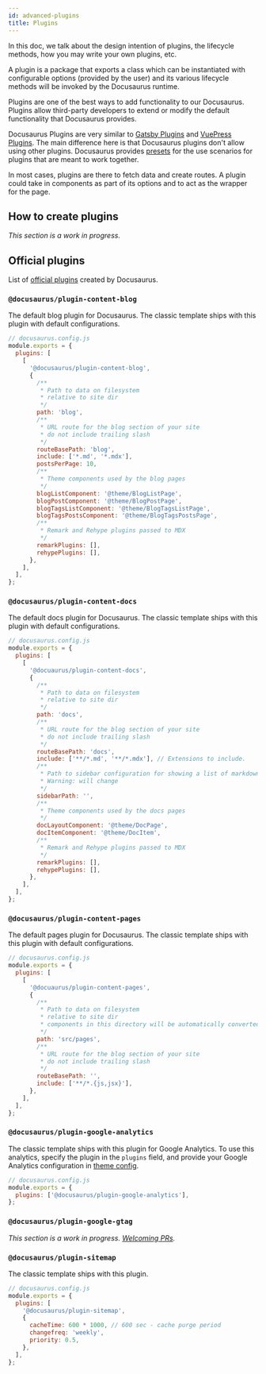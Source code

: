 ```yaml
---
id: advanced-plugins
title: Plugins
---
```


In this doc, we talk about the design intention of plugins, the lifecycle methods, how you may write your own plugins, etc.

A plugin is a package that exports a class which can be instantiated with configurable options (provided by the user) and its various lifecycle methods will be invoked by the Docusaurus runtime.

Plugins are one of the best ways to add functionality to our Docusaurus. Plugins allow third-party developers to extend or modify the default functionality that Docusaurus provides.

Docusaurus Plugins are very similar to [Gatsby Plugins](https://www.gatsbyjs.org/plugins/) and [VuePress Plugins](https://v1.vuepress.vuejs.org/plugin/)<!-- TODO: is this the correct link? -->. The main difference here is that Docusaurus plugins don't allow using other plugins. Docusaurus provides [presets](./presets.md) for the use scenarios for plugins that are meant to work together.

In most cases, plugins are there to fetch data and create routes. A plugin could take in components as part of its options and to act as the wrapper for the page.

## How to create plugins

_This section is a work in progress._

<!--

outline:
- jump start a plugin
- refer to lifecycle APIs
- describe mindset how plugins should work

Plugins are modules which export a function that takes in the context, options and returns a plain JavaScript object that has some properties defined.

-->

## Official plugins

List of [official plugins](https://github.com/facebook/docusaurus/tree/master/packages) created by Docusaurus.

### `@docusaurus/plugin-content-blog`

The default blog plugin for Docusaurus. The classic template ships with this plugin with default configurations.

```js
// docusaurus.config.js
module.exports = {
  plugins: [
    [
      '@docusaurus/plugin-content-blog',
      {
        /**
         * Path to data on filesystem
         * relative to site dir
         */
        path: 'blog',
        /**
         * URL route for the blog section of your site
         * do not include trailing slash
         */
        routeBasePath: 'blog',
        include: ['*.md', '*.mdx'],
        postsPerPage: 10,
        /**
         * Theme components used by the blog pages
         */
        blogListComponent: '@theme/BlogListPage',
        blogPostComponent: '@theme/BlogPostPage',
        blogTagsListComponent: '@theme/BlogTagsListPage',
        blogTagsPostsComponent: '@theme/BlogTagsPostsPage',
        /**
         * Remark and Rehype plugins passed to MDX
         */
        remarkPlugins: [],
        rehypePlugins: [],
      },
    ],
  ],
};
```

<!--
#### Options
| Option | Default | Notes |
| :-- | :-- | :-- |
| `path` | `'blog'` | Path to data on filesystem, relative to site dir |
| `routeBasePath` | `'blog'` | URL Route |
| `include` | `['*.md', '*.mdx']` | Extensions to include |
| `postsPerPage` | `10` | How many posts per page |
| `blogListComponent` | `'@theme/BlogListPage'` | Theme component used for the blog listing page |
| `blogPostComponent` | `'@theme/BlogPostPage'` | Theme component used for the blog post page |
| `blogTagsListComponent` | `'@theme/BlogTagsListPage'` | Theme component used for the blog tags list page |
| `blogTagsPostsComponent` | `'@theme/BlogTagsPostsPage'` | Theme component used for the blog tags post page |
| `remarkPlugins` | `[]` | Plugins for remark |
| `rehypePlugins` | `[]` | Plugins for rehype |
commenting out because charts look less direct than code example
-->

### `@docusaurus/plugin-content-docs`

The default docs plugin for Docusaurus. The classic template ships with this plugin with default configurations.

```js
// docusaurus.config.js
module.exports = {
  plugins: [
    [
      '@docuaurus/plugin-content-docs',
      {
        /**
         * Path to data on filesystem
         * relative to site dir
         */
        path: 'docs',
        /**
         * URL route for the blog section of your site
         * do not include trailing slash
         */
        routeBasePath: 'docs',
        include: ['**/*.md', '**/*.mdx'], // Extensions to include.
        /**
         * Path to sidebar configuration for showing a list of markdown pages.
         * Warning: will change
         */
        sidebarPath: '',
        /**
         * Theme components used by the docs pages
         */
        docLayoutComponent: '@theme/DocPage',
        docItemComponent: '@theme/DocItem',
        /**
         * Remark and Rehype plugins passed to MDX
         */
        remarkPlugins: [],
        rehypePlugins: [],
      },
    ],
  ],
};
```

### `@docusaurus/plugin-content-pages`

The default pages plugin for Docusaurus. The classic template ships with this plugin with default configurations.

```js
// docusaurus.config.js
module.exports = {
  plugins: [
    [
      '@docuaurus/plugin-content-pages',
      {
        /**
         * Path to data on filesystem
         * relative to site dir
         * components in this directory will be automatically converted to pages
         */
        path: 'src/pages',
        /**
         * URL route for the blog section of your site
         * do not include trailing slash
         */
        routeBasePath: '',
        include: ['**/*.{js,jsx}'],
      },
    ],
  ],
};
```

### `@docusaurus/plugin-google-analytics`

The classic template ships with this plugin for Google Analytics. To use this analytics, specify the plugin in the `plugins` field, and provide your Google Analytics configuration in [theme config](./using-themes.md).

```js
// docusaurus.config.js
module.exports = {
  plugins: ['@docusaurus/plugin-google-analytics'],
};
```

### `@docusaurus/plugin-google-gtag`

_This section is a work in progress. [Welcoming PRs](https://github.com/facebook/docusaurus/issues/1640)._

### `@docusaurus/plugin-sitemap`

The classic template ships with this plugin.

```js
// docusaurus.config.js
module.exports = {
  plugins: [
    '@docusaurus/plugin-sitemap',
    {
      cacheTime: 600 * 1000, // 600 sec - cache purge period
      changefreq: 'weekly',
      priority: 0.5,
    },
  ],
};
```
